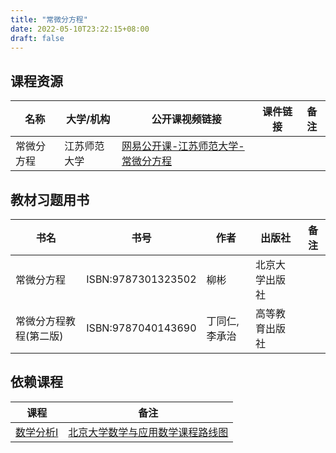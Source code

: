 ```yaml
---
title: "常微分方程"
date: 2022-05-10T23:22:15+08:00
draft: false
---
```


## 课程资源
| 名称 | 大学/机构 | 公开课视频链接 | 课件链接 | 备注 |
| ---- | ---- | ---- | ---- | ---- |
| 常微分方程 | 江苏师范大学 | [网易公开课-江苏师范大学-常微分方程](https://open.163.com/newview/movie/courseintro?newurl=XGV83NI4N) | | |

## 教材习题用书
| 书名 | 书号 | 作者 | 出版社 | 备注 |
| ---- | ---- | ---- | ---- | ---- |
| 常微分方程 | ISBN:9787301323502 | 柳彬 | 北京大学出版社 | |
| 常微分方程教程(第二版) | ISBN:9787040143690 | 丁同仁, 李承治 | 高等教育出版社 | |

## 依赖课程
| 课程 | 备注 |
| ---- | ---- |
| [数学分析Ⅰ](../../course/数学分析) | [北京大学数学与应用数学课程路线图](../../major/数学与应用数学/#北京大学数学与应用数学课程路线图) |
